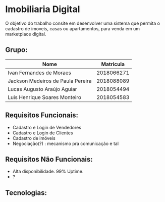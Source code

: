 # Imobiliaria Digital

O objetivo do trabalho consite em desenvolver uma sistema que permita o cadastro de imoveis, 
casas ou apartamentos, para venda em um marketplace digital.

## Grupo:


| Nome    | Matricula  |
|---------|------------|
| Ivan Fernandes de Moraes | 2018066271 |
| Jackson Medeiros de Paula Pereira | 2018088089 |
| Lucas Augusto Araújo Aguiar | 2018054494 |
| Luis Henrique Soares Monteiro | 2018054583 |


## Requisitos Funcionais:

- Cadastro e Login de Vendedores
- Cadastro e Login de Clientes
- Cadastro de imóveis
- Negociação(?) : mecanismo pra comunicação e tal

## Requisitos Não Funcionais:
- Alta disponibilidade. 99% Uptime.
- ?

## Tecnologias:
